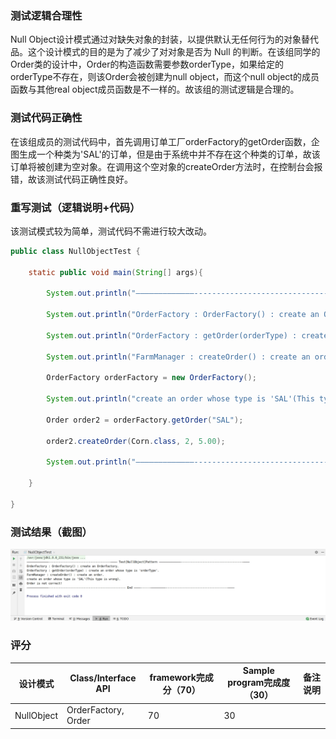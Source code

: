 ### 测试逻辑合理性

Null Object设计模式通过对缺失对象的封装，以提供默认无任何行为的对象替代品。这个设计模式的目的是为了减少了对对象是否为 Null 的判断。在该组同学的Order类的设计中，Order的构造函数需要参数orderType，如果给定的orderType不存在，则该Order会被创建为null object，而这个null object的成员函数与其他real object成员函数是不一样的。故该组的测试逻辑是合理的。

### 测试代码正确性

在该组成员的测试代码中，首先调用订单工厂orderFactory的getOrder函数，企图生成一个种类为'SAL'的订单，但是由于系统中并不存在这个种类的订单，故该订单将被创建为空对象。在调用这个空对象的createOrder方法时，在控制台会报错，故该测试代码正确性良好。

### 重写测试（逻辑说明+代码）

该测试模式较为简单，测试代码不需进行较大改动。

```java
public class NullObjectTest {

    static public void main(String[] args){

        System.out.println("—————————————-------------------------------------———— Test[NullObject]Pattern —————————————-------------------------------------————");

        System.out.println("OrderFactory : OrderFactory() : create an OrderFactory.");

        System.out.println("OrderFactory : getOrder(orderType) : create an order whose type is 'orderType'.");

        System.out.println("FarmManager : createOrder() : create an order.");

        OrderFactory orderFactory = new OrderFactory();

        System.out.println("create an order whose type is 'SAL'(This type is wrong).");

        Order order2 = orderFactory.getOrder("SAL");

        order2.createOrder(Corn.class, 2, 5.00);

        System.out.println("—————————————---------------------------------------------- End ————------—————————-------------------------------------————");

    }

}
```



### 测试结果（截图）

![NullObject.jpg](https://github.com/doubleZ0108/Test-For-HappyFarm/blob/master/doc/img/NullObject.jpg?raw=true)

### 评分

| 设计模式   | Class/Interface API | framework完成分（70） | Sample program完成度（30） | 备注说明 |
| ---------- | ------------------- | --------------------- | -------------------------- | -------- |
| NullObject | OrderFactory, Order | 70                    | 30                         |          |

